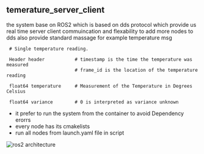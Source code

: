## temerature_server_client

the system base on ROS2 which is based on dds protocol 
which provide us real time server client commuincation and flexability to add more nodes to dds
also provide standard massage for example temperature msg

```
 # Single temperature reading.

 Header header           # timestamp is the time the temperature was measured
                         # frame_id is the location of the temperature reading

 float64 temperature     # Measurement of the Temperature in Degrees Celsius

 float64 variance        # 0 is interpreted as variance unknown
```

- it prefer to run the system from the container to avoid Dependency erorrs
- every node has its cmakelists
- run all nodes from launch.yaml file in script


![ros2 architecture ](https://automaticaddison.com/wp-content/uploads/2021/11/ros-architecture.jpg)


